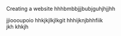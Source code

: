  Creating a website
hhhbmbbjjjbubjguhjhjjhh

jjioooupoio
hhkjkjlkjlkgit
hhhijknjbhhfiik
<br>
jkh
khkjh
